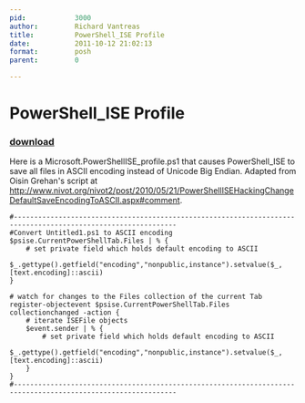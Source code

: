 ```yaml
---
pid:            3000
author:         Richard Vantreas
title:          PowerShell_ISE Profile
date:           2011-10-12 21:02:13
format:         posh
parent:         0

---
```


# PowerShell_ISE Profile

### [download](Scripts\3000.ps1)

Here is a Microsoft.PowerShellISE_profile.ps1 that causes PowerShell_ISE to save all files in ASCII encoding instead of Unicode Big Endian.  Adapted from Oisin Grehan's script at http://www.nivot.org/nivot2/post/2010/05/21/PowerShellISEHackingChangeDefaultSaveEncodingToASCII.aspx#comment.

```posh
#--------------------------------------------------------------------------------------------------------------
#Convert Untitled1.ps1 to ASCII encoding
$psise.CurrentPowerShellTab.Files | % { 
    # set private field which holds default encoding to ASCII 
    $_.gettype().getfield("encoding","nonpublic,instance").setvalue($_, [text.encoding]::ascii) 
} 

# watch for changes to the Files collection of the current Tab 
register-objectevent $psise.CurrentPowerShellTab.Files collectionchanged -action { 
    # iterate ISEFile objects 
    $event.sender | % { 
        # set private field which holds default encoding to ASCII 
        $_.gettype().getfield("encoding","nonpublic,instance").setvalue($_, [text.encoding]::ascii) 
    } 
}
#--------------------------------------------------------------------------------------------------------------

```
